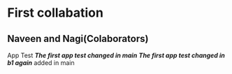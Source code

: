 # First collabation

**Naveen and Nagi(Colaborators)**
----------
App Test
***The first app test changed in main***
***The first app test changed in b1 again***
added in main
